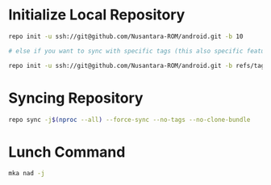 # Initialize Local Repository #
```bash
repo init -u ssh://git@github.com/Nusantara-ROM/android.git -b 10

# else if you want to sync with specific tags (this also specific features inline with selected tag version)

repo init -u ssh://git@github.com/Nusantara-ROM/android.git -b refs/tags/<tags>
```

# Syncing Repository # 
```bash
repo sync -j$(nproc --all) --force-sync --no-tags --no-clone-bundle
```

# Lunch Command # 
```bash
mka nad -j
```
